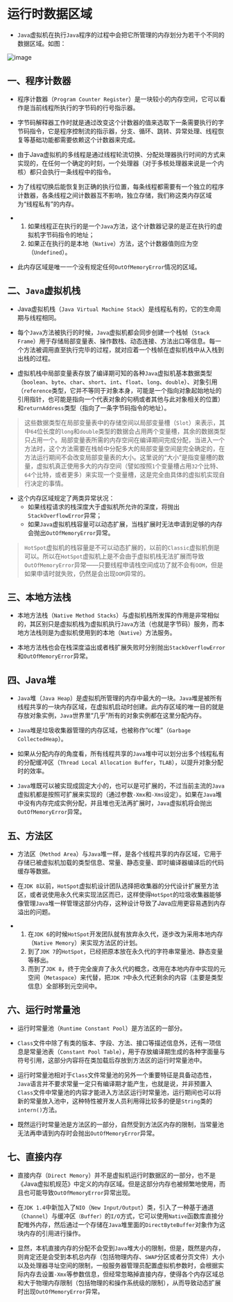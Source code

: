# 运行时数据区域

- `Java`虚拟机在执行`Java`程序的过程中会把它所管理的内存划分为若干个不同的数据区域。如图：

![image](D:\java笔记\JVM总结\image\Java虚拟机运行时数据区.png)

## 一、程序计数器

- 程序计数器（`Program Counter Register`）是一块较小的内存空间，它可以看作是当前线程所执行的字节码的行号指示器。

- 字节码解释器工作时就是通过改变这个计数器的值来选取下一条需要执行的字节码指令，它是程序控制流的指示器，分支、循环、跳转、异常处理、线程恢复等基础功能都需要依赖这个计数器来完成。

- 由于Java虚拟机的多线程是通过线程轮流切换、分配处理器执行时间的方式来实现的，在任何一个确定的时刻，一个处理器（对于多核处理器来说是一个内核）都只会执行一条线程中的指令。

- 为了线程切换后能恢复到正确的执行位置，每条线程都需要有一个独立的程序计数器，各条线程之间计数器互不影响，独立存储，我们称这类内存区域为“线程私有”的内存。

- 1. 如果线程正在执行的是一个`Java`方法，这个计数器记录的是正在执行的虚拟机字节码指令的地址；
  2. 如果正在执行的是本地（`Native`）方法，这个计数器值则应为空（`Undefined`）。

- 此内存区域是唯一一个没有规定任何`OutOfMemoryError`情况的区域。



## 二、`Java`虚拟机栈

- Java虚拟机栈（`Java Virtual Machine Stack`）是线程私有的，它的生命周期与线程相同。
- 每个`Java`方法被执行的时候，`Java`虚拟机都会同步创建一个栈帧（`Stack Frame`）用于存储局部变量表、操作数栈、动态连接、方法出口等信息。每一个方法被调用直至执行完毕的过程，就对应着一个栈帧在虚拟机栈中从入栈到出栈的过程。

- 虚拟机栈中局部变量表存放了编译期可知的各种`Java`虚拟机基本数据类型（`boolean`、`byte`、`char`、`short`、`int`、`float`、`long`、`double`）、对象引用（`reference`类型，它并不等同于对象本身，可能是一个指向对象起始地址的引用指针，也可能是指向一个代表对象的句柄或者其他与此对象相关的位置）和`returnAddress`类型（指向了一条字节码指令的地址）。

> 这些数据类型在局部变量表中的存储空间以局部变量槽（`Slot`）来表示，其中`64`位长度的`long`和`double`类型的数据会占用两个变量槽，其余的数据类型只占用一个。局部变量表所需的内存空间在编译期间完成分配，当进入一个方法时，这个方法需要在栈帧中分配多大的局部变量空间是完全确定的，在方法运行期间不会改变局部变量表的大小。这里说的“大小”是指变量槽的数量，虚拟机真正使用多大的内存空间（譬如按照`1`个变量槽占用`32`个比特、`64`个比特，或者更多）来实现一个变量槽，这是完全由具体的虚拟机实现自行决定的事情。

- 这个内存区域规定了两类异常状况：
  - 如果线程请求的栈深度大于虚拟机所允许的深度，将抛出`StackOverflowError`异常；
  - 如果`Java`虚拟机栈容量可以动态扩展，当栈扩展时无法申请到足够的内存会抛出`OutOfMemoryError`异常。

> `HotSpot`虚拟机的栈容量是不可以动态扩展的，以前的`Classic`虚拟机倒是可以。所以在`HotSpot`虚拟机上是不会由于虚拟机栈无法扩展而导致`OutOfMemoryError`异常——只要线程申请栈空间成功了就不会有`OOM`，但是如果申请时就失败，仍然是会出现`OOM`异常的。



## 三、本地方法栈

- 本地方法栈（`Native Method Stacks`）与虚拟机栈所发挥的作用是非常相似的，其区别只是虚拟机栈为虚拟机执行`Java`方法（也就是字节码）服务，而本地方法栈则是为虚拟机使用到的本地（`Native`）方法服务。

- 本地方法栈也会在栈深度溢出或者栈扩展失败时分别抛出`StackOverflowError`和`OutOfMemoryError`异常。



## 四、Java堆

- `Java`堆（`Java Heap`）是虚拟机所管理的内存中最大的一块。`Java`堆是被所有线程共享的一块内存区域，在虚拟机启动时创建。此内存区域的唯一目的就是存放对象实例，`Java`世界里“几乎”所有的对象实例都在这里分配内存。

- `Java`堆是垃圾收集器管理的内存区域，也被称作“`GC`堆”（`Garbage CollectedHeap`）。
- 如果从分配内存的角度看，所有线程共享的`Java`堆中可以划分出多个线程私有的分配缓冲区（`Thread Local Allocation Buffer`，`TLAB`），以提升对象分配时的效率。

- `Java`堆既可以被实现成固定大小的，也可以是可扩展的，不过当前主流的`Java`虚拟机都是按照可扩展来实现的（通过参数`-Xmx`和`-Xms`设定）。如果在`Java`堆中没有内存完成实例分配，并且堆也无法再扩展时，`Java`虚拟机将会抛出`OutOfMemoryError`异常。



## 五、方法区

- 方法区（`Method Area`）与`Java`堆一样，是各个线程共享的内存区域，它用于存储已被虚拟机加载的类型信息、常量、静态变量、即时编译器编译后的代码缓存等数据。

- 在`JDK 8`以前，`HotSpot`虚拟机设计团队选择把收集器的分代设计扩展至方法区，或者说使用永久代来实现法区而已，这样使得`HotSpot`的垃圾收集器能够像管理`Java`堆一样管理这部分内存，这种设计导致了Java应用更容易遇到内存溢出的问题。

- 1. 在`JDK 6`的时候`HotSpot`开发团队就有放弃永久代，逐步改为采用本地内存（`Native Memory`）来实现方法区的计划。
  2. 到了`JDK 7`的`HotSpot`，已经把原本放在永久代的字符串常量池、静态变量等移出。
  3. 而到了`JDK 8`，终于完全废弃了永久代的概念，改用在本地内存中实现的元空间（`Metaspace`）来代替，把`JDK 7`中永久代还剩余的内容（主要是类型信息）全部移到元空间中。



## 六、运行时常量池

- 运行时常量池（`Runtime Constant Pool`）是方法区的一部分。

- `Class`文件中除了有类的版本、字段、方法、接口等描述信息外，还有一项信息是常量池表（`Constant Pool Table`），用于存放编译期生成的各种字面量与符号引用，这部分内容将在类加载后存放到方法区的运行时常量池中。

- 运行时常量池相对于`Class`文件常量池的另外一个重要特征是具备动态性，`Java`语言并不要求常量一定只有编译期才能产生，也就是说，并非预置入`Class`文件中常量池的内容才能进入方法区运行时常量池，运行期间也可以将新的常量放入池中，这种特性被开发人员利用得比较多的便是`String`类的`intern()`方法。

- 既然运行时常量池是方法区的一部分，自然受到方法区内存的限制，当常量池无法再申请到内存时会抛出`OutOfMemoryError`异常。



## 七、直接内存

- 直接内存（`Direct Memory`）并不是虚拟机运行时数据区的一部分，也不是《Java虚拟机规范》中定义的内存区域。但是这部分内存也被频繁地使用，而且也可能导致`OutOfMemoryError`异常出现。

- 在`JDK 1.4`中新加入了`NIO`（`New Input/Output`）类，引入了一种基于通道（`Channel`）与缓冲区`（Buffer）`的`I/O`方式，它可以使用`Native`函数库直接分配堆外内存，然后通过一个存储在`Java`堆里面的`DirectByteBuffer`对象作为这块内存的引用进行操作。

- 显然，本机直接内存的分配不会受到`Java`堆大小的限制，但是，既然是内存，则肯定还是会受到本机总内存（包括物理内存、`SWAP`分区或者分页文件）大小以及处理器寻址空间的限制，一般服务器管理员配置虚拟机参数时，会根据实际内存去设置`-Xmx`等参数信息，但经常忽略掉直接内存，使得各个内存区域总和大于物理内存限制（包括物理的和操作系统级的限制），从而导致动态扩展时出现`OutOfMemoryError`异常。